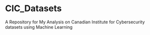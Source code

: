 # CIC_Datasets
A Repository for My Analysis on Canadian Institute for Cybersecurity datasets using Machine Learning 
